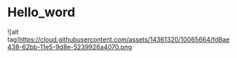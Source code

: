 # Hello_word

![alt tag]https://cloud.githubusercontent.com/assets/14361320/10065664/fd8ae438-62bb-11e5-9d8e-5239926a4070.png

